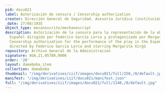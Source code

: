 ```yaml
---
pid: docu021
label: Autorización de censura / Censorship authorization
creator: Dirección General de Seguridad. Asesoría Jurídica (institución)
_date: 27/08/1935
object_type: mecanoscrito/mechanoscript
description: Autorización de la censura para la representación de la obra en el teatro
  Español dirigida por Federico García Lorca y protagonizada por Margarita Xirgú /
  Censorship authorization for the performance of the play in the Español theater
  directed by Federico García Lorca and starring Margarita Xirgú
repository: Archivo General de la Administración
signature: AGA,21,05780,0006
order: '20'
layout: damaboba_item
collection: damaboba
thumbnail: "/img/derivatives/iiif/images/docu021/full/250,/0/default.jpg"
manifest: "/img/derivatives/iiif/docu021/manifest.json"
full: "/img/derivatives/iiif/images/docu021/full/1140,/0/default.jpg"
---
```

